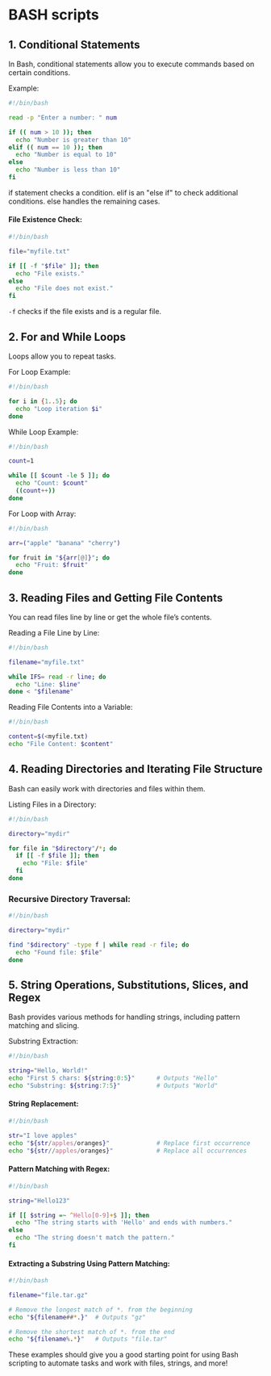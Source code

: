 # BASH scripts

## 1. Conditional Statements
In Bash, conditional statements allow you to execute commands based on certain conditions.

Example:
```bash
#!/bin/bash

read -p "Enter a number: " num

if (( num > 10 )); then
  echo "Number is greater than 10"
elif (( num == 10 )); then
  echo "Number is equal to 10"
else
  echo "Number is less than 10"
fi
```
if statement checks a condition.
elif is an "else if" to check additional conditions.
else handles the remaining cases.

#### File Existence Check:

```bash
#!/bin/bash

file="myfile.txt"

if [[ -f "$file" ]]; then
  echo "File exists."
else
  echo "File does not exist."
fi
```
`-f` checks if the file exists and is a regular file.

## 2. For and While Loops
Loops allow you to repeat tasks.

For Loop Example:

```bash
#!/bin/bash

for i in {1..5}; do
  echo "Loop iteration $i"
done
```

While Loop Example:
```bash
#!/bin/bash

count=1

while [[ $count -le 5 ]]; do
  echo "Count: $count"
  ((count++))
done
```

For Loop with Array:
```bash
#!/bin/bash

arr=("apple" "banana" "cherry")

for fruit in "${arr[@]}"; do
  echo "Fruit: $fruit"
done
```

## 3. Reading Files and Getting File Contents
You can read files line by line or get the whole file’s contents.

Reading a File Line by Line:

```bash
#!/bin/bash

filename="myfile.txt"

while IFS= read -r line; do
  echo "Line: $line"
done < "$filename"
```

Reading File Contents into a Variable:

```bash
#!/bin/bash

content=$(<myfile.txt)
echo "File Content: $content"
```

## 4. Reading Directories and Iterating File Structure
Bash can easily work with directories and files within them.

Listing Files in a Directory:

```bash
#!/bin/bash

directory="mydir"

for file in "$directory"/*; do
  if [[ -f $file ]]; then
    echo "File: $file"
  fi
done
```

### Recursive Directory Traversal:

```bash
#!/bin/bash

directory="mydir"

find "$directory" -type f | while read -r file; do
  echo "Found file: $file"
done
```

## 5. String Operations, Substitutions, Slices, and Regex
Bash provides various methods for handling strings, including pattern matching and slicing.

Substring Extraction:
```bash
#!/bin/bash

string="Hello, World!"
echo "First 5 chars: ${string:0:5}"      # Outputs "Hello"
echo "Substring: ${string:7:5}"          # Outputs "World"
```

#### String Replacement:
```bash
#!/bin/bash

str="I love apples"
echo "${str/apples/oranges}"             # Replace first occurrence
echo "${str//apples/oranges}"            # Replace all occurrences
```

#### Pattern Matching with Regex:
```bash
#!/bin/bash

string="Hello123"

if [[ $string =~ ^Hello[0-9]+$ ]]; then
  echo "The string starts with 'Hello' and ends with numbers."
else
  echo "The string doesn't match the pattern."
fi
```

#### Extracting a Substring Using Pattern Matching:

```bash
#!/bin/bash

filename="file.tar.gz"

# Remove the longest match of *. from the beginning
echo "${filename##*.}"  # Outputs "gz"

# Remove the shortest match of *. from the end
echo "${filename%.*}"   # Outputs "file.tar"
```

These examples should give you a good starting point for using Bash scripting to automate tasks and work with files, strings, and more!